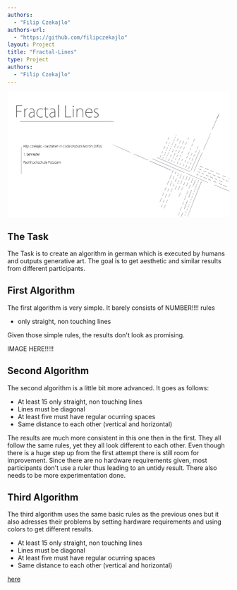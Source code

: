 ```yaml
--- 
authors: 
  - "Filip Czekajlo"
authors-url: 
  - "https://github.com/filipczekajlo"
layout: Project
title: "Fractal-Lines"
type: Project
authors:
  - "Filip Czekajlo"  
---
```


![](./splash.png)

## The Task

The Task is to create an algorithm in german which is executed by humans and outputs generative art. The goal is to get aesthetic and similar results from different participants.



## First Algorithm

The first algorithm is very simple. It barely consists of NUMBER!!!! rules

* only straight, non touching lines

Given those simple rules, the results don't look as promising.

IMAGE HERE!!!!!



## Second Algorithm

The second algorithm is a little bit more advanced. It goes as follows:

* At least 15 only straight, non touching lines
* Lines must be diagonal
* At least five must have regular ocurring spaces
* Same distance to each other (vertical and horizontal)

The results are much more consistent in this one then in the first. They all follow the same rules, yet they all look different to each other. Even though there is a huge step up from the first attempt there is still room for improvement. Since there are no hardware requirements given, most participants don't use a ruler thus leading to an untidy result. There also needs to be more experimentation done. 



## Third Algorithm

The third algorithm uses the same basic rules as the previous ones but it also adresses their problems by setting hardware requirements and using colors to get different results.

* At least 15 only straight, non touching lines
* Lines must be diagonal
* At least five must have regular ocurring spaces
* Same distance to each other (vertical and horizontal)

[here](https://postimg.org/gallery/if0is1lq/)
